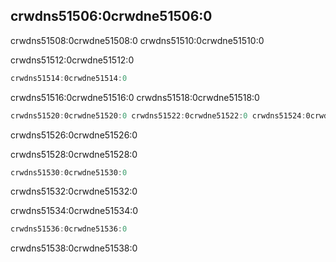 ## crwdns51506:0crwdne51506:0

crwdns51508:0crwdne51508:0 crwdns51510:0crwdne51510:0

crwdns51512:0crwdne51512:0

```rust
crwdns51514:0crwdne51514:0
```

crwdns51516:0crwdne51516:0 crwdns51518:0crwdne51518:0

```rust
crwdns51520:0crwdne51520:0 crwdns51522:0crwdne51522:0 crwdns51524:0crwdne51524:0
```

crwdns51526:0crwdne51526:0

<span class="filename">crwdns51528:0crwdne51528:0</span>

```rust
crwdns51530:0crwdne51530:0
```

crwdns51532:0crwdne51532:0

<span class="filename">crwdns51534:0crwdne51534:0</span>

```rust
crwdns51536:0crwdne51536:0
```

crwdns51538:0crwdne51538:0
